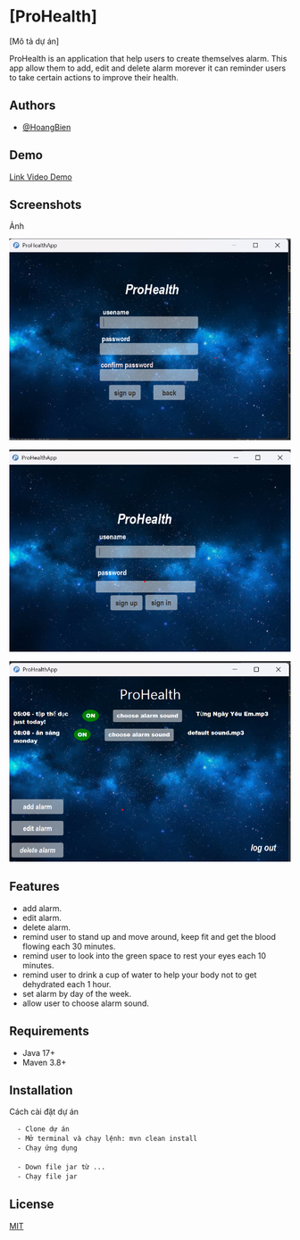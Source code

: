 # [ProHealth]

[Mô tả dự án]

ProHealth is an application that help users to create themselves alarm. This app allow them to add, edit and delete alarm morever it can reminder users to take certain actions to improve their health.

## Authors

- [@HoangBien](https://github.com/bien3008)

## Demo

[Link Video Demo](https://youtu.be/IFNJAlpNapQ)

## Screenshots

Ảnh

![alt text](sign_up-1.png)

![alt text](login-1.png)

![alt text](main-1.png)

## Features

- add alarm.
- edit alarm.
- delete alarm.
- remind user to stand up and move around, keep fit and get the blood flowing each 30 minutes.
- remind user to look into the green space to rest your eyes each 10 minutes.
- remind user to drink a cup of water to help your body not to get dehydrated each 1 hour.
- set alarm by day of the week.
- allow user to choose alarm sound.

## Requirements

- Java 17+
- Maven 3.8+

## Installation

Cách cài đặt dự án

```bash
  - Clone dự án
  - Mở terminal và chạy lệnh: mvn clean install
  - Chạy ứng dụng

  - Down file jar từ ...
  - Chạy file jar
```

## License

[MIT](https://choosealicense.com/licenses/mit/)
